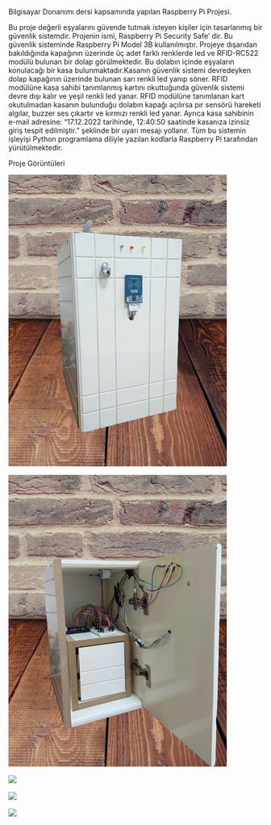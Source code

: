 Bilgisayar Donanımı dersi kapsamında yapılan Raspberry Pi Projesi.

Bu proje değerli eşyalarını güvende tutmak isteyen kişiler için tasarlanmış bir güvenlik sistemdir. 
Projenin ismi, Raspberry Pi Security Safe’ dir. Bu güvenlik sisteminde Raspberry Pi Model 3B kullanılmıştır.
Projeye dışarıdan bakıldığında kapağının üzerinde üç adet farklı renklerde led ve RFID-RC522 modülü bulunan bir dolap görülmektedir.
Bu dolabın içinde eşyaların konulacağı bir kasa bulunmaktadır.Kasanın güvenlik sistemi devredeyken dolap kapağının üzerinde bulunan sarı renkli led yanıp söner. 
RFID modülüne kasa sahibi tanımlanmış kartını okuttuğunda güvenlik sistemi devre dışı kalır ve yeşil renkli led yanar. 
RFID modülüne tanımlanan kart okutulmadan kasanın bulunduğu dolabın kapağı açılırsa pır sensörü hareketi algılar, buzzer ses çıkartır ve kırmızı renkli led yanar. 
Ayrıca kasa sahibinin e-mail adresine: “17.12.2022 tarihinde, 12:40:50 saatinde kasanıza izinsiz giriş tespit edilmiştir.” şeklinde bir uyarı mesajı yollanır. 
Tüm bu sistemin işleyişi Python programlama diliyle yazılan kodlarla Raspberry Pi tarafından yürütülmektedir.

Proje Görüntüleri

![](/img/rsp1.png)

![](/img/rsp2.png)

![](/img/rsp3.png)

![](/img/rsp4.png)

![](/img/rsp5.png)